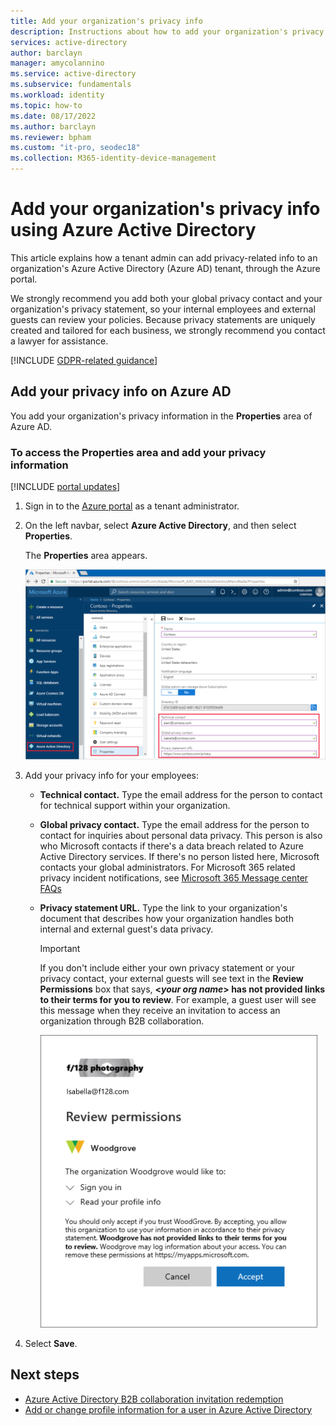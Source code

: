 ```yaml
---
title: Add your organization's privacy info
description: Instructions about how to add your organization's privacy info to the Azure Active Directory Properties area.
services: active-directory
author: barclayn
manager: amycolannino
ms.service: active-directory
ms.subservice: fundamentals
ms.workload: identity
ms.topic: how-to
ms.date: 08/17/2022
ms.author: barclayn
ms.reviewer: bpham
ms.custom: "it-pro, seodec18"
ms.collection: M365-identity-device-management
---
```


# Add your organization's privacy info using Azure Active Directory
This article explains how a tenant admin can add privacy-related info to an organization's Azure Active Directory (Azure AD) tenant, through the Azure portal.

We strongly recommend you add both your global privacy contact and your organization's privacy statement, so your internal employees and external guests can review your policies. Because privacy statements are uniquely created and tailored for each business, we strongly recommend you contact a lawyer for assistance.

[!INCLUDE [GDPR-related guidance](../../../includes/gdpr-dsr-and-stp-note.md)]

## Add your privacy info on Azure AD
You add your organization's privacy information in the **Properties** area of Azure AD.

### To access the Properties area and add your privacy information

[!INCLUDE [portal updates](~/articles/active-directory/includes/portal-update.md)]

1. Sign in to the [Azure portal](https://portal.azure.com) as a tenant administrator.

2. On the left navbar, select **Azure Active Directory**, and then select **Properties**.

    The **Properties** area appears.

    ![Azure AD Properties area highlighting the privacy info area](media/active-directory-properties-area/properties-area.png)

3. Add your privacy info for your employees:

    - **Technical contact.** Type the email address for the person to contact for technical support within your organization.
    
    - **Global privacy contact.** Type the email address for the person to contact for inquiries about personal data privacy. This person is also who Microsoft contacts if there's a data breach related to Azure Active Directory services. If there's no person listed here, Microsoft contacts your global administrators. For Microsoft 365 related privacy incident notifications, see [Microsoft 365 Message center FAQs](/microsoft-365/admin/manage/message-center?preserve-view=true&view=o365-worldwide#frequently-asked-questions)

    - **Privacy statement URL.** Type the link to your organization's document that describes how your organization handles both internal and external guest's data privacy.

        >[!Important]
        >If you don't include either your own privacy statement or your privacy contact, your external guests will see text in the **Review Permissions** box that says, **<_your org name_> has not provided links to their terms for you to review**. For example, a guest user will see this message when they receive an invitation to access an organization through B2B collaboration.

        ![B2B Collaboration Review Permissions box with message](media/active-directory-properties-area/active-directory-no-privacy-statement-or-contact.png)

4. Select **Save**.

## Next steps
- [Azure Active Directory B2B collaboration invitation redemption](../external-identities/redemption-experience.md)
- [Add or change profile information for a user in Azure Active Directory](active-directory-users-profile-azure-portal.md)
